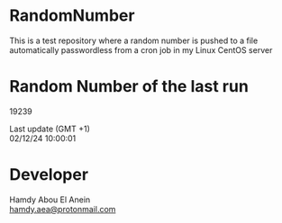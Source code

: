 # RandomNumber    
This is a test repository where a random number is pushed to a file automatically passwordless from a cron job in my Linux CentOS server    
# Random Number of the last run   
19239
      
Last update (GMT +1)    
02/12/24 10:00:01
# Developer    
Hamdy Abou El Anein   
hamdy.aea@protonmail.com
